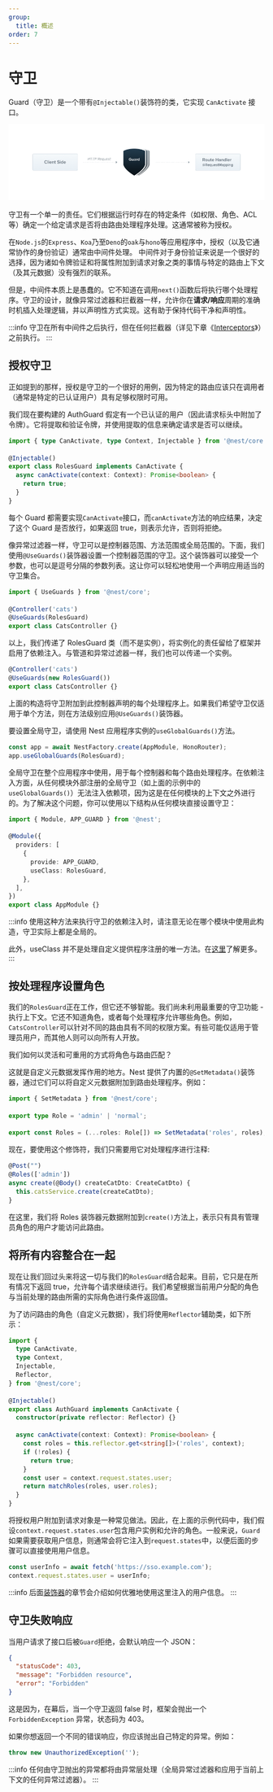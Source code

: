 ```yaml
---
group:
  title: 概述
order: 7
---
```


# 守卫

Guard（守卫）是一个带有`@Injectable()`装饰符的类，它实现 `CanActivate` 接口。

![image.png](./images/guards.png)

守卫有一个单一的责任。它们根据运行时存在的特定条件（如权限、角色、ACL 等）确定一个给定请求是否将由路由处理程序处理。这通常被称为授权。

在`Node.js`的`Express`、`Koa`乃至`Deno`的`oak`与`hono`等应用程序中，授权（以及它通常协作的身份验证）通常由中间件处理。
中间件对于身份验证来说是一个很好的选择，因为诸如令牌验证和将属性附加到请求对象之类的事情与特定的路由上下文（及其元数据）没有强烈的联系。

但是，中间件本质上是愚蠢的。它不知道在调用`next()`函数后将执行哪个处理程序。守卫的设计，就像异常过滤器和拦截器一样，允许你在**请求/响应**周期的准确时机插入处理逻辑，并以声明性方式实现。这有助于保持代码干净和声明性。

:::info
守卫在所有中间件之后执行，但在任何拦截器（详见下章《[Interceptors](./08_interceptors.md)》）之前执行。
:::

## 授权守卫

正如提到的那样，授权是守卫的一个很好的用例，因为特定的路由应该只在调用者（通常是特定的已认证用户）具有足够权限时可用。

我们现在要构建的 AuthGuard 假定有一个已认证的用户（因此请求标头中附加了令牌）。它将提取和验证令牌，并使用提取的信息来确定请求是否可以继续。

```typescript
import { type CanActivate, type Context, Injectable } from '@nest/core';

@Injectable()
export class RolesGuard implements CanActivate {
  async canActivate(context: Context): Promise<boolean> {
    return true;
  }
}
```

每个 Guard 都需要实现`CanActivate`接口，而`canActivate`方法的响应结果，决定了这个 Guard 是否放行，如果返回 true，则表示允许，否则将拒绝。

像异常过滤器一样，守卫可以是控制器范围、方法范围或全局范围的。下面，我们使用`@UseGuards()`装饰器设置一个控制器范围的守卫。这个装饰器可以接受一个参数，也可以是逗号分隔的参数列表。这让你可以轻松地使用一个声明应用适当的守卫集合。

```typescript
import { UseGuards } from '@nest/core';

@Controller('cats')
@UseGuards(RolesGuard)
export class CatsController {}
```

以上，我们传递了 RolesGuard 类（而不是实例），将实例化的责任留给了框架并启用了依赖注入。与管道和异常过滤器一样，我们也可以传递一个实例。

```typescript
@Controller('cats')
@UseGuards(new RolesGuard())
export class CatsController {}
```

上面的构造将守卫附加到此控制器声明的每个处理程序上。如果我们希望守卫仅适用于单个方法，则在方法级别应用`@UseGuards()`装饰器。

要设置全局守卫，请使用 Nest 应用程序实例的`useGlobalGuards()`方法。

```typescript
const app = await NestFactory.create(AppModule, HonoRouter);
app.useGlobalGuards(RolesGuard);
```

全局守卫在整个应用程序中使用，用于每个控制器和每个路由处理程序。在依赖注入方面，从任何模块外部注册的全局守卫（如上面的示例中的`useGlobalGuards()`）无法注入依赖项，因为这是在任何模块的上下文之外进行的。为了解决这个问题，你可以使用以下结构从任何模块直接设置守卫：

```typescript
import { Module, APP_GUARD } from '@nest';

@Module({
  providers: [
    {
      provide: APP_GUARD,
      useClass: RolesGuard,
    },
  ],
})
export class AppModule {}
```

:::info
使用这种方法来执行守卫的依赖注入时，请注意无论在哪个模块中使用此构造，守卫实际上都是全局的。

此外，useClass 并不是处理自定义提供程序注册的唯一方法。在[这里](./11_custom_provider.md)了解更多。
:::

## 按处理程序设置角色

我们的`RolesGuard`正在工作，但它还不够智能。我们尚未利用最重要的守卫功能 - 执行上下文。它还不知道角色，或者每个处理程序允许哪些角色。例如，`CatsController`可以针对不同的路由具有不同的权限方案。有些可能仅适用于管理员用户，而其他人则可以向所有人开放。

我们如何以灵活和可重用的方式将角色与路由匹配？

这就是自定义元数据发挥作用的地方。Nest 提供了内置的`@SetMetadata()`装饰器，通过它们可以将自定义元数据附加到路由处理程序。例如：

```typescript
import { SetMetadata } from '@nest/core';

export type Role = 'admin' | 'normal';

export const Roles = (...roles: Role[]) => SetMetadata('roles', roles);
```

现在，要使用这个修饰符，我们只需要用它对处理程序进行注释:

```typescript
@Post("")
@Roles(['admin'])
async create(@Body() createCatDto: CreateCatDto) {
  this.catsService.create(createCatDto);
}
```

在这里，我们将 Roles 装饰器元数据附加到`create()`方法上，表示只有具有管理员角色的用户才能访问此路由。

## 将所有内容整合在一起

现在让我们回过头来将这一切与我们的`RolesGuard`结合起来。目前，它只是在所有情况下返回 true，允许每个请求继续进行。我们希望根据当前用户分配的角色与当前处理的路由所需的实际角色进行条件返回值。

为了访问路由的角色（自定义元数据），我们将使用`Reflector`辅助类，如下所示：

```typescript
import {
  type CanActivate,
  type Context,
  Injectable,
  Reflector,
} from '@nest/core';

@Injectable()
export class AuthGuard implements CanActivate {
  constructor(private reflector: Reflector) {}

  async canActivate(context: Context): Promise<boolean> {
    const roles = this.reflector.get<string[]>('roles', context);
    if (!roles) {
      return true;
    }
    const user = context.request.states.user;
    return matchRoles(roles, user.roles);
  }
}
```

将授权用户附加到请求对象是一种常见做法。因此，在上面的示例代码中，我们假设`context.request.states.user`包含用户实例和允许的角色。一般来说，`Guard`如果需要获取用户信息，则通常会将它注入到`request.states`中，以便后面的步骤可以直接使用用户信息。

```typescript
const userInfo = await fetch('https://sso.example.com');
context.request.states.user = userInfo;
```

:::info
后面[装饰器](./09_decorators.md)的章节会介绍如何优雅地使用这里注入的用户信息。
:::

## 守卫失败响应

当用户请求了接口后被`Guard`拒绝，会默认响应一个 JSON：

```json
{
  "statusCode": 403,
  "message": "Forbidden resource",
  "error": "Forbidden"
}
```

这是因为，在幕后，当一个守卫返回 false 时，框架会抛出一个 `ForbiddenException` 异常，状态码为 403。

如果你想返回一个不同的错误响应，你应该抛出自己特定的异常。例如：

```typescript
throw new UnauthorizedException('');
```

:::info
任何由守卫抛出的异常都将由异常层处理（全局异常过滤器和应用于当前上下文的任何异常过滤器）。
:::
